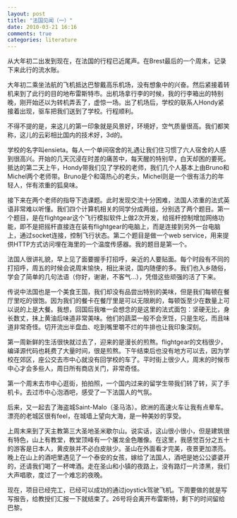 ```yaml
---
layout: post
title: "法国见闻（一）"
date: 2010-03-21 16:16
comments: true
categories: literature
---
```


从大年初二出发到现在，在法国的行程已近尾声。在Brest最后的一个周末，记录下来此行的流水账。

大年初二乘坐法航的飞机抵达巴黎戴高乐机场，没有想象中的兴奋。然后紧接着转机来到了此行的目的地布雷斯特市。出机场拿行李的时候，我的行李箱出的特别晚，刚开始还以为转机弄丢了，虚惊一场。出了机场后，学校的联系人Hondy紧接着出现，驱车把我们送到了学校。行程顺利。

不得不提的是，来这儿的第一印象就是风景好，环境好，空气质量很高。我们都笑称，这儿的云彩相比国内的技术好，3d的。

学校的名字叫ensieta。每人一个单间宿舍的礼遇让我们住习惯了六人宿舍的人感到很高兴。开始的几天沉浸在时差的痛苦中，每天醒的特别早，白天却困的要死。抵达的第二天上午，Hondy带我们见了学校的老师，我们几个人基本上由Bruno和Michel两个老师带。Bruno是个和蔼热心的老头，Michel则是一个很有活力的年轻人，伴有浓重的狐臭味。

接下来在两个老师的指导下选课题。此时发现交流十分困难，法国人浓重的法式英语非常难以听懂。我们四个计算机相关的同学分成两组，分别选了两个题目。第一个题目，是在flightgear这个飞行模拟软件上做2次开发，给摇杆控制增加网络功能，即不是把摇杆直接连在装有flightgear的电脑上，而是连接到另外一台电脑上，通过socket连接，控制飞行状态。第二个题目是做一个web service，用来提供HTTP方式访问埋在海里的一个温度传感器。我的题目是第一个。

法国人很讲礼貌，早上见了面要握手打招呼，亲近的人要贴面。每个时段有不同的打招呼，周五的时候会说周末愉快，相比来说，国内随便的多。我们也入乡随俗，学会了简单的几句法语（你好，谢谢，不客气…），凭借这些顽强的活了下来。

传说中法国也是一个美食王国，我们却没有品尝出特别的美味，但是我们每顿在餐厅里吃的很饱。因为我们的餐卡在餐厅里是可以无限刷的，每顿饭至少在数量上可以说的上是大餐。我想，回国后我唯一会想念的是这里的法式面包：坚硬无比，身长数丈，抹上黄油后味道非常美味。他们的蔬菜一般不会烹饪，只是生吃，而且味道非常奇怪。切开流出半盘血、吃到嘴里嚼不烂的牛排也让我印象深刻。

第一周新鲜的生活很快就过去了，迎来的是漫长的煎熬。flightgear的文档很少，编译源代码也耗费了大量时间，很是煎熬。下午结束后也没有地方可以去，因为学校在郊区，座公交去市中心就没有回学校的车了。平时街上很少人，周末的时候市中心才会多些人，周日所有商店关门，非常奇怪。

第一个周末去市中心逛街，拍拍照，一个国内过来的留学生带我们转了转，买了手机卡。去过市中心泡酒吧，感受了一下法国人的气氛。

后来，又一起去了海盗城Saint-Malo（圣马洛）。欧洲的高速火车让我有点晕车。漂亮的老城区很有feel，在城墙上望向大海，是一种美妙的享受。 

上周末来到了天主教第三大圣地圣米歇尔山。说实话，这山很小很小，但是建筑很有特色，山上有教堂，教堂顶峰有一个屠龙金色雕像。在这里，我感觉百分之五十的游客是日本人，黄皮肤并不必白皮肤少。圣山在外面看才完美，夜景更加漂亮。晚上在山上的酒吧里遇见了一个泰安的女孩，嫁给了法国人，酒吧是她公公婆婆开的，还请我们喝了一杯啤酒。走在圣山和小镇的夜路上，没有路灯一片漆黑，我们大声唱歌，度过了一个难忘的夜晚。

现在，项目已经完工，已经可以成功的通过joystick驾驶飞机。下周要做的就是写写报告，给教授们汇报一下就结束了。26号将会离开布雷斯特，剩下的时间留给巴黎。


